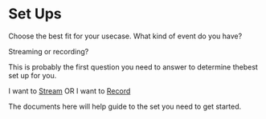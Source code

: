 # Set Ups

Choose the best fit for your usecase. What kind of event do you have?

Streaming or recording?

This is probably the first question you need to answer to determine thebest set up for you.

I want to [Stream](streaming) OR I want to [Record](recording)

The documents here will help guide to the set you need to get started.
